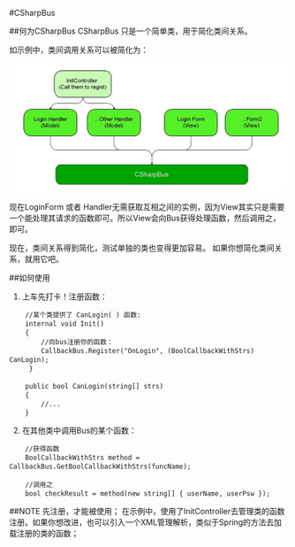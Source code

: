 #CSharpBus

##何为CSharpBus
CSharpBus 只是一个简单类，用于简化类间关系。

如示例中，类间调用关系可以被简化为：

![exampleRelationship](README/ExampleDraft.jpg)

现在LoginForm 或者 Handler无需获取互相之间的实例，因为View其实只是需要一个能处理其请求的函数即可。所以View会向Bus获得处理函数，然后调用之，即可。

现在，类间关系得到简化，测试单独的类也变得更加容易。
如果你想简化类间关系，就用它吧。

##如何使用
1. 上车先打卡！注册函数：

```CSharp
	//某个类提供了 CanLogin( ) 函数:
	internal void Init()
	{
	    //向bus注册你的函数：
	    CallbackBus.Register("OnLogin", (BoolCallbackWithStrs) CanLogin);
	 }

	public bool CanLogin(string[] strs)
	{
		//...
	}
 ```


2. 在其他类中调用Bus的某个函数：

```CSharp
	//获得函数
	BoolCallbackWithStrs method = CallbackBus.GetBoolCallbackWithStrs(funcName);

	//调用之
	bool checkResult = method(new string[] { userName, userPsw });
```

##NOTE
先注册，才能被使用；
在示例中，使用了InitController去管理类的函数注册。如果你想改进，也可以引入一个XML管理解析，类似于Spring的方法去加载注册的类的函数；